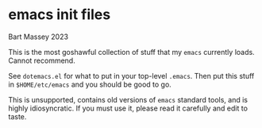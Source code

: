 # emacs init files
Bart Massey 2023

This is the most goshawful collection of stuff that my
`emacs` currently loads. Cannot recommend.

See `dotemacs.el` for what to put in your top-level
`.emacs`. Then put this stuff in `$HOME/etc/emacs` and you
should be good to go.

This is unsupported, contains old versions of `emacs`
standard tools, and is highly idiosyncratic. If you must use
it, please read it carefully and edit to taste.
